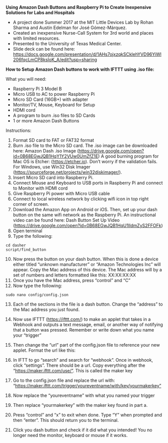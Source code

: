 **Using Amazon Dash Buttons and Raspberry Pi to Create Inexpensive Solutions for Labs and Hospitals**


* A project done Summer 2017 at the MIT Little Devices Lab by Rohan Sharma and Austin Edelman for José Gómez-Márquez.
* Created an inexpensive Nurse-Call System for 3rd world and places with limited resources.
* Presented to the University of Texas Medical Center.
* Slide deck can be found here: https://docs.google.com/presentation/d/1AHs7ojxzqkSCklehYVD96YiWl206fqcLmCP8ksIoK_A/edit?usp=sharing

**How to Setup Amazon Dash buttons to work with IFTTT using .iso file:**

What you will need:
* Raspberry Pi 3 Model B
* Micro USB to AC to power Raspberry Pi
* Micro SD Card (16GB+) with adapter
* Monitor/TV, Mouse, Keyboard for Setup
* HDMI cord
* A program to burn .iso files to SD Cards
* 1 or more Amazon Dash Buttons


Instructions:
1. Format SD card to FAT or FAT32 format
2. Burn .iso file to the Micro SD card. The .iso image can be downloaded here:
Amazon Dash .iso Image (https://drive.google.com/open?id=0B68EGwJQB1HqY1Y2VUw0UmZfZ1E)
A good burning program for Mac OS is Etcher: (https://etcher.io). Don’t worry if the validation fails. For Windows, use Win32 Disk Imager (https://sourceforge.net/projects/win32diskimager/).
3. Insert Micro SD card into Raspberry Pi.
4. Connect Mouse and Keyboard to USB ports in Raspberry Pi and connect to Monitor with HDMI cord
5. Give Raspberry Pi power with Micro USB cable
6. Connect to local wireless network by clicking wifi icon in top right corner of screen.
7. Download the Amazon App on Android or iOS. Then, set up your dash button on the same wifi network as the Raspberry Pi. An instructional video can be found here:
Dash Button Set Up Video (https://drive.google.com/open?id=0B68EGwJQB1HqU1lIdmZyS2FFOFk)
8. Open terminal
9. Type the following:
```
cd dasher
script/find_button
```
	

10. Now press the button on your dash button. When this is done a device either titled “unknown manufacturer” or “Amazon Technologies Inc” will appear. Copy the Mac address of this device. The Mac address will by a set of numbers and letters formatted like this: XX:XX:XX:XX
11. Once you have the Mac address, press “control” and “C”
12. Now type the following:
```Fi
sudo nano config/config.json
```
	

13.  Each of the sections in the file is a dash button. Change the “address” to the Mac address you just found.
14. Now use IFTTT (https://ifttt.com/) to make an applet that takes in a Webhook and outputs a text message, email, or another way of notifying that a button was pressed. Remember or write down what you name your “trigger”
15. Then change the “url” part of the config.json file to reference your new applet. Format the url like this:
   1. In IFTT to go “search” and search for “webhook”. Once in webhook, click “settings”. There should be a url. Copy everything after the “https://maker.ifttt.com/use/”. This is called the maker key
   2. Go to the config.json file and replace the url with: “https://maker.ifttt.com/trigger/youreventname/with/key/yourmakerkey”
   3. Now replace the “youreventname” with what you named your trigger
   4. Then replace “yourmakerkey” with the maker key found in part a.


16. Press “control” and “x” to exit when done. Type “Y” when prompted and then “enter”. This should return you to the terminal.
17. Click you dash button and check if it did what you intended! You no longer need the monitor, keyboard or mouse if it works.
